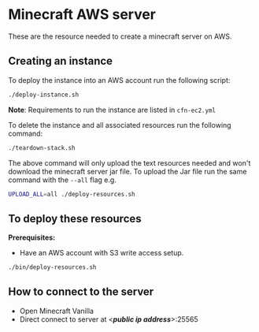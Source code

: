 # Minecraft AWS server

These are the resource needed to create a minecraft server on AWS.

## Creating an instance

To deploy the instance into an AWS account run the following script:

```bash
./deploy-instance.sh
```

**Note**: Requirements to run the instance are listed in `cfn-ec2.yml`

To delete the instance and all associated resources run the following command:

```bash
./teardown-stack.sh
```

The above command will only upload the text resources needed and won't download the minecraft server jar file. To upload the Jar file run the same command with the `--all` flag e.g.

```bash
UPLOAD_ALL=all ./deploy-resources.sh
```

## To deploy these resources

**Prerequisites:**

- Have an AWS account with S3 write access setup.

```bash
./bin/deploy-resources.sh
```

## How to connect to the server

- Open Minecraft Vanilla
- Direct connect to server at <**_public ip address_**>:25565
